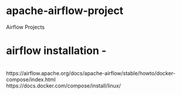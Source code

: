 # apache-airflow-project
Airflow Projects


# airflow installation - 
<br>
https://airflow.apache.org/docs/apache-airflow/stable/howto/docker-compose/index.html
<br>
https://docs.docker.com/compose/install/linux/
